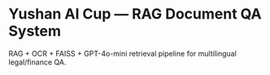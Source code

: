 # Yushan AI Cup — RAG Document QA System
RAG + OCR + FAISS + GPT-4o-mini retrieval pipeline for multilingual legal/finance QA.
